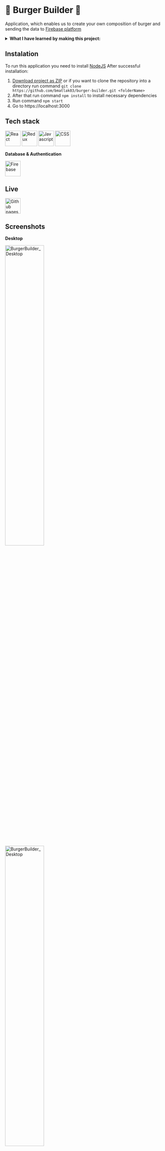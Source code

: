 # 🍔 Burger Builder 🍔

Application, which enables us to create your own composition of burger and sending the data to [Firebase platform](https://firebase.google.com/)

<details>
 <summary><b>What I have learned by making this project:</b></summary>
<br>
 
What I have learned:
 - How to work with class based components in React
 - Basic knowledge of Redux incl. Sagas, Thunk
 - Basic knowledge of React and how to create functional components
 - Basic knowledge of React Router
 - Other ways how to fetch data [(axios)](https://github.com/axios/axios)
 - How to work with Firebase
</details>

## Instalation

To run this application you need to install [NodeJS](https://nodejs.org)
After successful installation:

1. [Download project as ZIP](https://github.com/bmatlak03/burger-builder/archive/refs/heads/main.zip) or if you want to clone the repository into a directory run command `git clone https://github.com/bmatlak03/burger-builder.git <folderName> `
2. After that run command `npm install` to install necessary dependencies
3. Run command `npm start`
4. Go to https://localhost:3000


## Tech stack

<a href="https://reactjs.org/" title="React"><img src="https://github.com/get-icon/geticon/raw/master/icons/react.svg" alt="React" width="50px" height="50px"></a> <a href="https://redux.js.org/" title="Redux"><img src="https://github.com/get-icon/geticon/raw/master/icons/redux.svg" alt="Redux" width="50px" height="50px"></a> <a href="https://developer.mozilla.org/pl/docs/Web/JavaScript" title="Javascript"><img src="https://github.com/get-icon/geticon/blob/master/icons/javascript.svg" alt="Javascript" width="50px" height="50px"></a>  <a href="https://developer.mozilla.org/pl/docs/Web/CSS" title="CSS"><img src="https://github.com/get-icon/geticon/blob/master/icons/css-3.svg" alt="CSS" width="50px" height="50px"></a> 



**Database & Authentication**

<a href="https://firebase.google.com/" title="Firebase"><img src="https://github.com/get-icon/geticon/blob/master/icons/firebase.svg" alt="Firebase" width="50px" height="50px"></a>


## Live

<a href="https://bmatlak03.github.io/burger-builder/" title="Live"><img src="https://github.com/get-icon/geticon/blob/master/icons/github-icon.svg" alt="Github pages" width="50px"></a>

## Screenshots

**Desktop**

<img src="https://img001.prntscr.com/file/img001/IomfBA9TR6GTAVgaKTse1w.png" alt="BurgerBuilder_Desktop" width="50%"> <img src="https://img001.prntscr.com/file/img001/GGs0a-_iQ6OvR-ha3aiexA.png" alt="BurgerBuilder_Desktop" width="50%">
<img src="https://img001.prntscr.com/file/img001/etXeSFQvSJaj7kMcFmso8Q.png" alt="BurgerBuilder_Desktop" width="50%">

**Mobile**

<img src="https://img001.prntscr.com/file/img001/Z_kYCBB2Sp2M2wiXMBYV2Q.png" alt="BurgerBuilder_Mobile" width="25%"> <img src="https://img001.prntscr.com/file/img001/9bX923kmRomnDxX_UHeR6Q.png" alt="BurgerBuilder_Mobile" width="25%"> <img src="https://img001.prntscr.com/file/img001/3oEFZa7tT0CYdlAJjmSOQA.png" alt="BurgerBuilder_Mobile" width="25%">

## Credentials 💳

For testing purposes you can use following credentials:
**Email**: guest@guest.com
**Password**: guest321

## Inspiration

Created under the supervision from [Maximilian Schwarzmuler](https://www.udemy.com/user/maximilian-schwarzmuller/) on his old version of [React course](https://www.udemy.com/course/react-the-complete-guide-incl-redux/)
